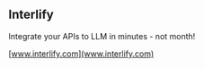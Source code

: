 ## Interlify

Integrate your APIs to LLM in minutes - not month!

[www.interlify.com](www.interlify.com)
